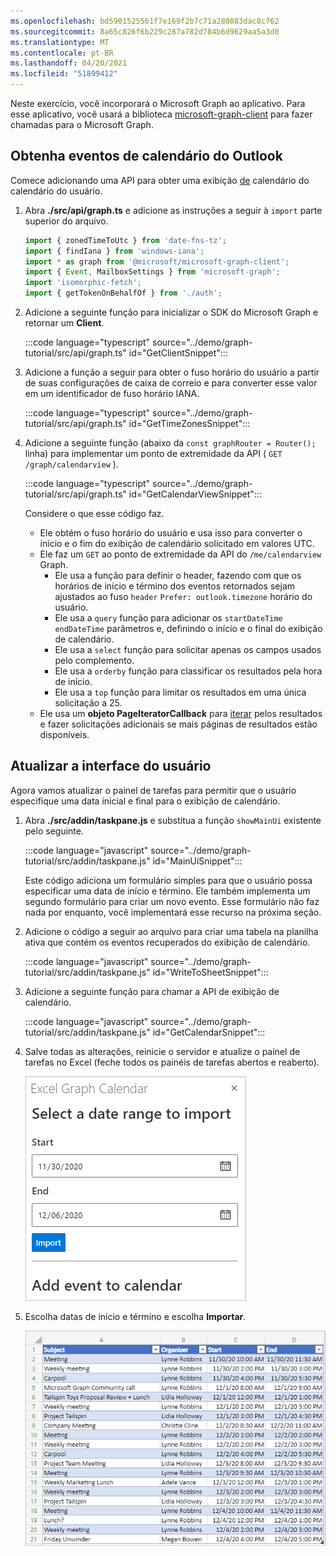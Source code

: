 ```yaml
---
ms.openlocfilehash: bd5901525561f7e169f2b7c71a280883dac8c762
ms.sourcegitcommit: 8a65c826f6b229c287a782d784b6d9629aa5a3d0
ms.translationtype: MT
ms.contentlocale: pt-BR
ms.lasthandoff: 04/20/2021
ms.locfileid: "51899412"
---
```

<!-- markdownlint-disable MD002 MD041 -->

Neste exercício, você incorporará o Microsoft Graph ao aplicativo. Para esse aplicativo, você usará a biblioteca [microsoft-graph-client](https://github.com/microsoftgraph/msgraph-sdk-javascript) para fazer chamadas para o Microsoft Graph.

## <a name="get-calendar-events-from-outlook"></a>Obtenha eventos de calendário do Outlook

Comece adicionando uma API para obter uma exibição [de](https://docs.microsoft.com/graph/api/user-list-calendarview) calendário do calendário do usuário.

1. Abra **./src/api/graph.ts** e adicione as instruções a seguir à `import` parte superior do arquivo.

    ```typescript
    import { zonedTimeToUtc } from 'date-fns-tz';
    import { findIana } from 'windows-iana';
    import * as graph from '@microsoft/microsoft-graph-client';
    import { Event, MailboxSettings } from 'microsoft-graph';
    import 'isomorphic-fetch';
    import { getTokenOnBehalfOf } from './auth';
    ```

1. Adicione a seguinte função para inicializar o SDK do Microsoft Graph e retornar um **Client**.

    :::code language="typescript" source="../demo/graph-tutorial/src/api/graph.ts" id="GetClientSnippet":::

1. Adicione a função a seguir para obter o fuso horário do usuário a partir de suas configurações de caixa de correio e para converter esse valor em um identificador de fuso horário IANA.

    :::code language="typescript" source="../demo/graph-tutorial/src/api/graph.ts" id="GetTimeZonesSnippet":::

1. Adicione a seguinte função (abaixo da `const graphRouter = Router();` linha) para implementar um ponto de extremidade da API ( `GET /graph/calendarview` ).

    :::code language="typescript" source="../demo/graph-tutorial/src/api/graph.ts" id="GetCalendarViewSnippet":::

    Considere o que esse código faz.

    - Ele obtém o fuso horário do usuário e usa isso para converter o início e o fim do exibição de calendário solicitado em valores UTC.
    - Ele faz um `GET` ao ponto de extremidade da API do `/me/calendarview` Graph.
        - Ele usa a função para definir o header, fazendo com que os horários de início e término dos eventos retornados sejam ajustados ao fuso `header` `Prefer: outlook.timezone` horário do usuário.
        - Ele usa a `query` função para adicionar os `startDateTime` `endDateTime` parâmetros e, definindo o início e o final do exibição de calendário.
        - Ele usa a `select` função para solicitar apenas os campos usados pelo complemento.
        - Ele usa a `orderby` função para classificar os resultados pela hora de início.
        - Ele usa a `top` função para limitar os resultados em uma única solicitação a 25.
    - Ele usa um **objeto PageIteratorCallback** para [iterar](https://docs.microsoft.com/graph/sdks/paging) pelos resultados e fazer solicitações adicionais se mais páginas de resultados estão disponíveis.

## <a name="update-the-ui"></a>Atualizar a interface do usuário

Agora vamos atualizar o painel de tarefas para permitir que o usuário especifique uma data inicial e final para o exibição de calendário.

1. Abra **./src/addin/taskpane.js** e substitua a função `showMainUi` existente pelo seguinte.

    :::code language="javascript" source="../demo/graph-tutorial/src/addin/taskpane.js" id="MainUiSnippet":::

    Este código adiciona um formulário simples para que o usuário possa especificar uma data de início e término. Ele também implementa um segundo formulário para criar um novo evento. Esse formulário não faz nada por enquanto, você implementará esse recurso na próxima seção.

1. Adicione o código a seguir ao arquivo para criar uma tabela na planilha ativa que contém os eventos recuperados do exibição de calendário.

    :::code language="javascript" source="../demo/graph-tutorial/src/addin/taskpane.js" id="WriteToSheetSnippet":::

1. Adicione a seguinte função para chamar a API de exibição de calendário.

    :::code language="javascript" source="../demo/graph-tutorial/src/addin/taskpane.js" id="GetCalendarSnippet":::

1. Salve todas as alterações, reinicie o servidor e atualize o painel de tarefas no Excel (feche todos os painéis de tarefas abertos e reaberto).

    ![Uma captura de tela do formulário de importação](images/get-calendar-view-ui.png)

1. Escolha datas de início e término e escolha **Importar**.

    ![Uma captura de tela da tabela de eventos](images/calendar-view-table.png)
